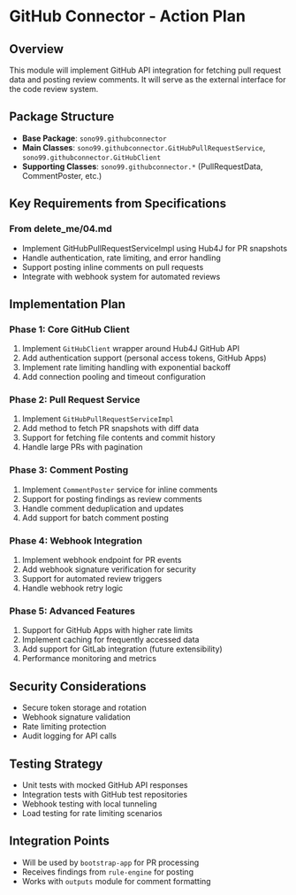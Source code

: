 # GitHub Connector - Action Plan

## Overview
This module will implement GitHub API integration for fetching pull request data and posting review comments. It will serve as the external interface for the code review system.

## Package Structure
- **Base Package**: `sono99.githubconnector`
- **Main Classes**: `sono99.githubconnector.GitHubPullRequestService`, `sono99.githubconnector.GitHubClient`
- **Supporting Classes**: `sono99.githubconnector.*` (PullRequestData, CommentPoster, etc.)

## Key Requirements from Specifications

### From delete_me/04.md
- Implement GitHubPullRequestServiceImpl using Hub4J for PR snapshots
- Handle authentication, rate limiting, and error handling
- Support posting inline comments on pull requests
- Integrate with webhook system for automated reviews

## Implementation Plan

### Phase 1: Core GitHub Client
1. Implement `GitHubClient` wrapper around Hub4J GitHub API
2. Add authentication support (personal access tokens, GitHub Apps)
3. Implement rate limiting handling with exponential backoff
4. Add connection pooling and timeout configuration

### Phase 2: Pull Request Service
1. Implement `GitHubPullRequestServiceImpl`
2. Add method to fetch PR snapshots with diff data
3. Support for fetching file contents and commit history
4. Handle large PRs with pagination

### Phase 3: Comment Posting
1. Implement `CommentPoster` service for inline comments
2. Support for posting findings as review comments
3. Handle comment deduplication and updates
4. Add support for batch comment posting

### Phase 4: Webhook Integration
1. Implement webhook endpoint for PR events
2. Add webhook signature verification for security
3. Support for automated review triggers
4. Handle webhook retry logic

### Phase 5: Advanced Features
1. Support for GitHub Apps with higher rate limits
2. Implement caching for frequently accessed data
3. Add support for GitLab integration (future extensibility)
4. Performance monitoring and metrics

## Security Considerations
- Secure token storage and rotation
- Webhook signature validation
- Rate limiting protection
- Audit logging for API calls

## Testing Strategy
- Unit tests with mocked GitHub API responses
- Integration tests with GitHub test repositories
- Webhook testing with local tunneling
- Load testing for rate limiting scenarios

## Integration Points
- Will be used by `bootstrap-app` for PR processing
- Receives findings from `rule-engine` for posting
- Works with `outputs` module for comment formatting
